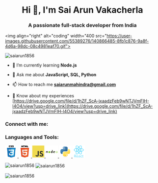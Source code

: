 <h1 align="center">Hi 👋, I'm Sai Arun Vakacherla</h1>
<h3 align="center">A passionate full-stack developer from India</h3>

<img align="right" alt="coding" width="400 src="https://user-images.githubusercontent.com/55389276/140866485-8fb1c876-9a8f-4d6a-98dc-08c4981eaf70.gif">
<p align="left"> <img src="https://komarev.com/ghpvc/?username=saiarun1856&label=Profile%20views&color=0e75b6&style=flat" alt="saiarun1856" /> </p>

- 🌱 I’m currently learning **Node.js**

- 💬 Ask me about **JavaScript, SQL, Python**

- 📫 How to reach me **saiarunmahindra@gmail.com**

- 📄 Know about my experiences [https://drive.google.com/file/d/1hZF_ScA-jxaadzFeb9wNTJVmFIH-l4O4/view?usp=drive_link](https://drive.google.com/file/d/1hZF_ScA-jxaadzFeb9wNTJVmFIH-l4O4/view?usp=drive_link)

<h3 align="left">Connect with me:</h3>
<p align="left">
</p>

<h3 align="left">Languages and Tools:</h3>
<p align="left"> <a href="https://www.w3schools.com/css/" target="_blank" rel="noreferrer"> <img src="https://raw.githubusercontent.com/devicons/devicon/master/icons/css3/css3-original-wordmark.svg" alt="css3" width="40" height="40"/> </a> <a href="https://www.w3.org/html/" target="_blank" rel="noreferrer"> <img src="https://raw.githubusercontent.com/devicons/devicon/master/icons/html5/html5-original-wordmark.svg" alt="html5" width="40" height="40"/> </a> <a href="https://developer.mozilla.org/en-US/docs/Web/JavaScript" target="_blank" rel="noreferrer"> <img src="https://raw.githubusercontent.com/devicons/devicon/master/icons/javascript/javascript-original.svg" alt="javascript" width="40" height="40"/> </a> <a href="https://nodejs.org" target="_blank" rel="noreferrer"> <img src="https://raw.githubusercontent.com/devicons/devicon/master/icons/nodejs/nodejs-original-wordmark.svg" alt="nodejs" width="40" height="40"/> </a> <a href="https://www.python.org" target="_blank" rel="noreferrer"> <img src="https://raw.githubusercontent.com/devicons/devicon/master/icons/python/python-original.svg" alt="python" width="40" height="40"/> </a> <a href="https://reactjs.org/" target="_blank" rel="noreferrer"> <img src="https://raw.githubusercontent.com/devicons/devicon/master/icons/react/react-original-wordmark.svg" alt="react" width="40" height="40"/> </a> </p>

<p><img align="left" src="https://github-readme-stats.vercel.app/api/top-langs?username=saiarun1856&show_icons=true&locale=en&layout=compact" alt="saiarun1856" /></p>

<p>&nbsp;<img align="center" src="https://github-readme-stats.vercel.app/api?username=saiarun1856&show_icons=true&locale=en" alt="saiarun1856" /></p>

<p><img align="center" src="https://github-readme-streak-stats.herokuapp.com/?user=saiarun1856&" alt="saiarun1856" /></p>
